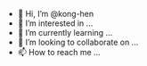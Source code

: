 - 👋 Hi, I’m @kong-hen
- 👀 I’m interested in ...
- 🌱 I’m currently learning ...
- 💞️ I’m looking to collaborate on ...
- 📫 How to reach me ...

<!---
kong-hen/kong-hen is a ✨ special ✨ repository because its `README.md` (this file) appears on your GitHub profile.
You can click the Preview link to take a look at your changes.
--->
